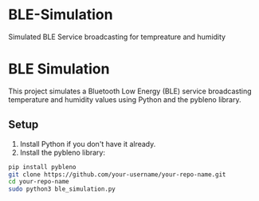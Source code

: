 # BLE-Simulation
Simulated BLE Service broadcasting for tempreature and humidity
# BLE Simulation

This project simulates a Bluetooth Low Energy (BLE) service broadcasting temperature and humidity values using Python and the pybleno library.

## Setup

1. Install Python if you don't have it already.
2. Install the pybleno library:

```bash
pip install pybleno
git clone https://github.com/your-username/your-repo-name.git
cd your-repo-name
sudo python3 ble_simulation.py
